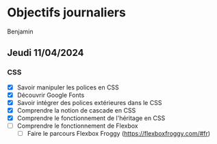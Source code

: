 # Objectifs journaliers

Benjamin

## Jeudi 11/04/2024

### CSS

- [X] Savoir manipuler les polices en CSS
- [X] Découvrir Google Fonts
- [X] Savoir intégrer des polices extérieures dans le CSS
- [X] Comprendre la notion de cascade en CSS
- [X] Comprendre le fonctionnement de l'héritage en CSS
- [ ] Comprendre le fonctionnement de Flexbox
  - [ ] Faire le parcours Flexbox Froggy (https://flexboxfroggy.com/#fr)
